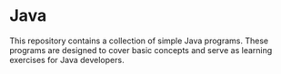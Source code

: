 # Java

This repository contains a collection of simple Java programs. These programs are designed to cover basic concepts and serve as learning exercises for Java developers. 
